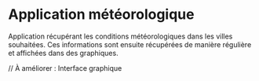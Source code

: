 # Application météorologique

Application récupérant les conditions météorologiques dans les villes souhaitées.
Ces informations sont ensuite récupérées de manière régulière et affichées dans des graphiques.

// À améliorer : Interface graphique
